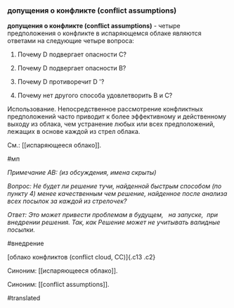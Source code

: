 ### допущения о конфликте (conflict assumptions)

**допущения о конфликте (conflict assumptions)** - четыре предположения о конфликте в испаряющемся облаке являются ответами на следующие четыре вопроса:

1. Почему D подвергает опасности C?

2. Почему D подвергает опасности B?

3. Почему D противоречит D '?

4. Почему нет другого способа удовлетворить B и C?

Использование. Непосредственное рассмотрение конфликтных предположений часто приводит к более эффективному и действенному выходу из облака, чем устранение любых или всех предположений, лежащих в основе каждой из стрел облака.

См.: [[испаряющееся облако]].

#мп

*Примечание АВ: (из обсуждения, имена скрыты)*

*Вопрос: Не будет ли решение тучи, найденной быстрым способом (по пункту 4) менее качественным чем решение, найденное после анализа всех посылок за каждой из стрелочек?*

*Ответ: Это может привести проблемам в будущем,   на запуске,  при внедрении решения. Так, как Решение может не учитывать валидные посылки.*

#внедрение

[облако конфликтов (conflict cloud, CC)]{.c13 .c2}

Синоним: [[испаряющееся облако]].

Синоним: [[conflict assumptions]].

#translated
